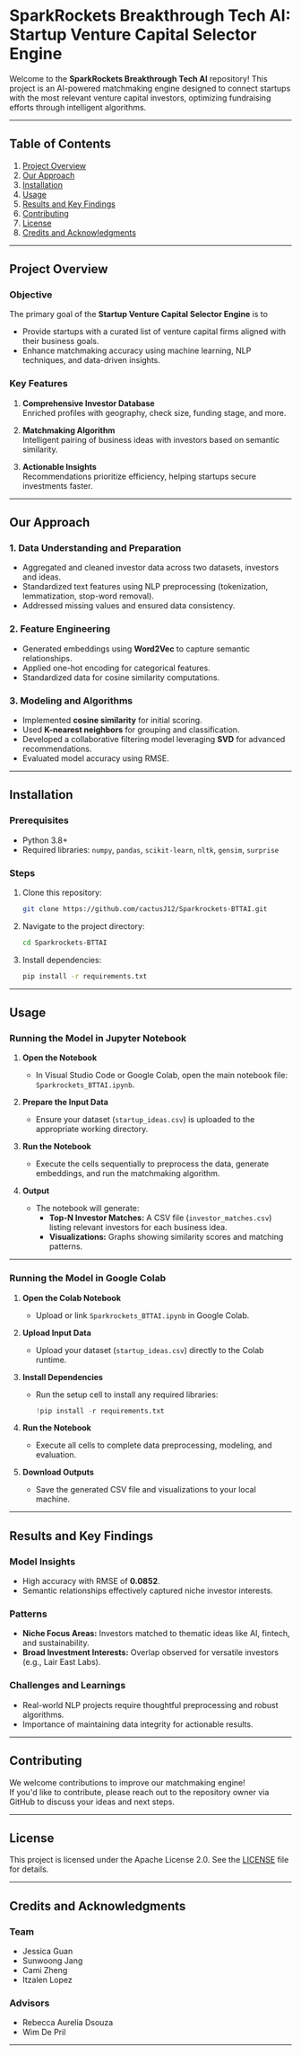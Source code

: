 # SparkRockets Breakthrough Tech AI: Startup Venture Capital Selector Engine

Welcome to the **SparkRockets Breakthrough Tech AI** repository! This project is an AI-powered matchmaking engine designed to connect startups with the most relevant venture capital investors, optimizing fundraising efforts through intelligent algorithms.

----------

## **Table of Contents**

1.  [Project Overview](#project-overview)
2.  [Our Approach](#our-approach)
3.  [Installation](#installation)
4.  [Usage](#usage)
5.  [Results and Key Findings](#results-and-key-findings)
6.  [Contributing](#contributing)
7.  [License](#license)
8.  [Credits and Acknowledgments](#credits-and-acknowledgments)

----------

## **Project Overview**

### **Objective**

The primary goal of the **Startup Venture Capital Selector Engine** is to

-   Provide startups with a curated list of venture capital firms aligned with their business goals.
-   Enhance matchmaking accuracy using machine learning, NLP techniques, and data-driven insights.

### **Key Features**

1.  **Comprehensive Investor Database**  
    Enriched profiles with geography, check size, funding stage, and more.
    
2.  **Matchmaking Algorithm**  
    Intelligent pairing of business ideas with investors based on semantic similarity.
    
3.  **Actionable Insights**  
    Recommendations prioritize efficiency, helping startups secure investments faster.
    

----------

## **Our Approach**

### **1. Data Understanding and Preparation**

-   Aggregated and cleaned investor data across two datasets, investors and ideas.
-   Standardized text features using NLP preprocessing (tokenization, lemmatization, stop-word removal).
-   Addressed missing values and ensured data consistency.

### **2. Feature Engineering**

-   Generated embeddings using **Word2Vec** to capture semantic relationships.
-   Applied one-hot encoding for categorical features.
-   Standardized data for cosine similarity computations.

### **3. Modeling and Algorithms**

-   Implemented **cosine similarity** for initial scoring.
-   Used **K-nearest neighbors** for grouping and classification.
-   Developed a collaborative filtering model leveraging **SVD** for advanced recommendations.
-   Evaluated model accuracy using RMSE.

----------

## **Installation**

### Prerequisites

-   Python 3.8+
-   Required libraries: `numpy`, `pandas`, `scikit-learn`, `nltk`, `gensim`, `surprise`

### Steps

1.  Clone this repository:
    
    ```bash
    git clone https://github.com/cactusJ12/Sparkrockets-BTTAI.git
    
    ```
    
2.  Navigate to the project directory:
    
    ```bash
    cd Sparkrockets-BTTAI
    
    ```
    
3.  Install dependencies:
    
    ```bash
    pip install -r requirements.txt
    
    ```

----------

## **Usage**

### Running the Model in Jupyter Notebook

1.  **Open the Notebook**
    
    -   In Visual Studio Code or Google Colab, open the main notebook file: `Sparkrockets_BTTAI.ipynb`.
2.  **Prepare the Input Data**
    
    -   Ensure your dataset (`startup_ideas.csv`) is uploaded to the appropriate working directory.
3.  **Run the Notebook**
    
    -   Execute the cells sequentially to preprocess the data, generate embeddings, and run the matchmaking algorithm.
4.  **Output**
    
    -   The notebook will generate:
        -   **Top-N Investor Matches:** A CSV file (`investor_matches.csv`) listing relevant investors for each business idea.
        -   **Visualizations:** Graphs showing similarity scores and matching patterns.

----------

### Running the Model in Google Colab

1.  **Open the Colab Notebook**
    
    -   Upload or link `Sparkrockets_BTTAI.ipynb` in Google Colab.
2.  **Upload Input Data**
    
    -   Upload your dataset (`startup_ideas.csv`) directly to the Colab runtime.
3.  **Install Dependencies**
    
    -   Run the setup cell to install any required libraries:
        
        ```python
        !pip install -r requirements.txt
        
        ```
        
4.  **Run the Notebook**
    
    -   Execute all cells to complete data preprocessing, modeling, and evaluation.
5.  **Download Outputs**
    
    -   Save the generated CSV file and visualizations to your local machine.

----------

## **Results and Key Findings**

### **Model Insights**

-   High accuracy with RMSE of **0.0852**.
-   Semantic relationships effectively captured niche investor interests.

### **Patterns**

-   **Niche Focus Areas:** Investors matched to thematic ideas like AI, fintech, and sustainability.
-   **Broad Investment Interests:** Overlap observed for versatile investors (e.g., Lair East Labs).

### **Challenges and Learnings**

-   Real-world NLP projects require thoughtful preprocessing and robust algorithms.
-   Importance of maintaining data integrity for actionable results.

----------

## **Contributing**

We welcome contributions to improve our matchmaking engine!  
If you'd like to contribute, please reach out to the repository owner via GitHub to discuss your ideas and next steps.

----------

## **License**

This project is licensed under the Apache License 2.0. See the [LICENSE](https://chatgpt.com/c/LICENSE) file for details.

----------

## **Credits and Acknowledgments**

### **Team**

-   Jessica Guan
-   Sunwoong Jang
-   Cami Zheng
-   Itzalen Lopez

### **Advisors**

-   Rebecca Aurelia Dsouza
-   Wim De Pril

----------
